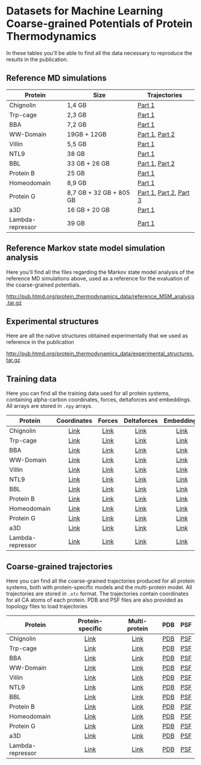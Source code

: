 # Datasets for Machine Learning Coarse-grained Potentials of Protein Thermodynamics

In these tables you'll be able to find all the data necessary to reproduce the results in the publication.

## Reference MD simulations

| Protein | Size | Trajectories |
| --------- | ------ | ------------ |
| Chignolin | 1,4 GB | [Part 1](http://pub.htmd.org/protein_thermodynamics_data/reference_trajectories/chignolin_trajectories.tar.gz) |
| Trp-cage | 2,3 GB | [Part 1](http://pub.htmd.org/protein_thermodynamics_data/reference_trajectories/trpcage_trajectories.tar.gz) |
| BBA | 7,2 GB | [Part 1](http://pub.htmd.org/protein_thermodynamics_data/reference_trajectories/bba_trajectories.tar.gz) |
| WW-Domain | 19GB + 12GB | [Part 1](http://pub.htmd.org/protein_thermodynamics_data/reference_trajectories/wwdomain_1_trajectories.tar.gz), [Part 2](http://pub.htmd.org/protein_thermodynamics_data/reference_trajectories/wwdomain_2_trajectories.tar.gz) |
| Villin | 5,5 GB | [Part 1](http://pub.htmd.org/protein_thermodynamics_data/reference_trajectories/villin_trajectories.tar.gz) |
| NTL9 | 38 GB | [Part 1](http://pub.htmd.org/protein_thermodynamics_data/reference_trajectories/ntl9_trajectories.tar.gz) |
| BBL | 33 GB + 26 GB| [Part 1](http://pub.htmd.org/protein_thermodynamics_data/reference_trajectories/bbl_1_trajectories.tar.gz), [Part 2](http://pub.htmd.org/protein_thermodynamics_data/reference_trajectories/wwdomain_2_trajectories.tar.gz) |
| Protein B | 25 GB | [Part 1](http://pub.htmd.org/protein_thermodynamics_data/reference_trajectories/proteinb_trajectories.tar.gz) |
| Homeodomain | 8,9 GB| [Part 1](http://pub.htmd.org/protein_thermodynamics_data/reference_trajectories/wwdomain_1_trajectories.tar.gz) |
| Protein G | 8,7 GB + 32 GB + 805 GB| [Part 1](http://pub.htmd.org/protein_thermodynamics_data/reference_trajectories/proteing_1_trajectories.tar.gz), [Part 2](http://pub.htmd.org/protein_thermodynamics_data/reference_trajectories/proteing_2_trajectories.tar.gz), [Part 3](http://pub.htmd.org/protein_thermodynamics_data/reference_trajectories/proteing_3_trajectories.tar.gz)  |
| a3D | 16 GB + 20 GB| [Part 1](http://pub.htmd.org/protein_thermodynamics_data/reference_trajectories/a3D_trajectories.tar.gz) |
| Lambda-repressor | 39 GB | [Part 1](http://pub.htmd.org/protein_thermodynamics_data/reference_trajectories/lambda_trajectories.tar.gz)  |

## Reference Markov state model simulation analysis

Here you'll find all the files regarding the Markov state model analysis of the reference MD simulations above, used as a reference for the evaluation of the coarse-grained potentials.

<http://pub.htmd.org/protein_thermodynamics_data/reference_MSM_analysis.tar.gz>

## Experimental structures

Here are all the native structures obtained experimentally that we used as reference in the publication

<http://pub.htmd.org/protein_thermodynamics_data/experimental_structures.tar.gz>

## Training data

Here you can find all the training data used for all protein systems, containing alpha-carbon coordinates, forces, deltaforces and embeddings. All arrays are stored in `.npy` arrays.

| Protein | Coordinates| Forces | Deltaforces | Embeddings |
| --------- | :----: | :----------: | :---------: | :------: |
| Chignolin | [Link](http://pub.htmd.org/protein_thermodynamics_data/training_data/chignolin_ca_coords.npy) | [Link](http://pub.htmd.org/protein_thermodynamics_data/training_data/chignolin_ca_forces.npy) | [Link](http://pub.htmd.org/protein_thermodynamics_data/training_data/chignolin_ca_deltaforces.npy) | [Link](http://pub.htmd.org/protein_thermodynamics_data/training_data/chignolin_ca_embeddings.npy) |
| Trp-cage | [Link](http://pub.htmd.org/protein_thermodynamics_data/training_data/trpcage_ca_coords.npy) | [Link](http://pub.htmd.org/protein_thermodynamics_data/training_data/trpcage_ca_forces.npy) | [Link](http://pub.htmd.org/protein_thermodynamics_data/training_data/trpcage_ca_deltaforces.npy) | [Link](http://pub.htmd.org/protein_thermodynamics_data/training_data/trpcage_ca_embeddings.npy) |
| BBA | [Link](http://pub.htmd.org/protein_thermodynamics_data/training_data/bba_ca_coords.npy) | [Link](http://pub.htmd.org/protein_thermodynamics_data/training_data/bba_ca_forces.npy) | [Link](http://pub.htmd.org/protein_thermodynamics_data/training_data/bba_ca_deltaforces.npy) | [Link](http://pub.htmd.org/protein_thermodynamics_data/training_data/bba_ca_embeddings.npy) |
| WW-Domain| [Link](http://pub.htmd.org/protein_thermodynamics_data/training_data/wwdomain_ca_coords.npy) | [Link](http://pub.htmd.org/protein_thermodynamics_data/training_data/wwdomain_ca_forces.npy) | [Link](http://pub.htmd.org/protein_thermodynamics_data/training_data/wwdomain_ca_deltaforces.npy) | [Link](http://pub.htmd.org/protein_thermodynamics_data/training_data/wwdomain_ca_embeddings.npy) |
| Villin | [Link](http://pub.htmd.org/protein_thermodynamics_data/training_data/villin_ca_coords.npy) | [Link](http://pub.htmd.org/protein_thermodynamics_data/training_data/villin_ca_forces.npy) | [Link](http://pub.htmd.org/protein_thermodynamics_data/training_data/villin_ca_deltaforces.npy) | [Link](http://pub.htmd.org/protein_thermodynamics_data/training_data/villin_ca_embeddings.npy) |
| NTL9 | [Link](http://pub.htmd.org/protein_thermodynamics_data/training_data/ntl9_ca_coords.npy) | [Link](http://pub.htmd.org/protein_thermodynamics_data/training_data/ntl9_ca_forces.npy) | [Link](http://pub.htmd.org/protein_thermodynamics_data/training_data/ntl9_ca_deltaforces.npy) | [Link](http://pub.htmd.org/protein_thermodynamics_data/training_data/ntl9_ca_embeddings.npy) |
| BBL | [Link](http://pub.htmd.org/protein_thermodynamics_data/training_data/bbl_ca_coords.npy) | [Link](http://pub.htmd.org/protein_thermodynamics_data/training_data/bbl_ca_forces.npy) | [Link](http://pub.htmd.org/protein_thermodynamics_data/training_data/bbl_ca_deltaforces.npy) | [Link](http://pub.htmd.org/protein_thermodynamics_data/training_data/bbl_ca_embeddings.npy) |
| Protein B | [Link](http://pub.htmd.org/protein_thermodynamics_data/training_data/proteinb_ca_coords.npy) | [Link](http://pub.htmd.org/protein_thermodynamics_data/training_data/proteinb_ca_forces.npy) | [Link](http://pub.htmd.org/protein_thermodynamics_data/training_data/proteinb_ca_deltaforces.npy) | [Link](http://pub.htmd.org/protein_thermodynamics_data/training_data/proteinb_ca_embeddings.npy) |
| Homeodomain | [Link](http://pub.htmd.org/protein_thermodynamics_data/training_data/homeodomain_ca_coords.npy) | [Link](http://pub.htmd.org/protein_thermodynamics_data/training_data/homeodomain_ca_forces.npy) | [Link](http://pub.htmd.org/protein_thermodynamics_data/training_data/homeodomain_ca_deltaforces.npy) | [Link](http://pub.htmd.org/protein_thermodynamics_data/training_data/homeodomain_ca_embeddings.npy) |
| Protein G | [Link](http://pub.htmd.org/protein_thermodynamics_data/training_data/proteing_ca_coords.npy) | [Link](http://pub.htmd.org/protein_thermodynamics_data/training_data/proteing_ca_forces.npy) | [Link](http://pub.htmd.org/protein_thermodynamics_data/training_data/proteing_ca_deltaforces.npy) | [Link](http://pub.htmd.org/protein_thermodynamics_data/training_data/proteing_ca_embeddings.npy) |
| a3D | [Link](http://pub.htmd.org/protein_thermodynamics_data/training_data/a3d_ca_coords.npy) | [Link](http://pub.htmd.org/protein_thermodynamics_data/training_data/a3d_ca_forces.npy) | [Link](http://pub.htmd.org/protein_thermodynamics_data/training_data/a3d_ca_deltaforces.npy) | [Link](http://pub.htmd.org/protein_thermodynamics_data/training_data/a3d_ca_embeddings.npy) |
| Lambda-repressor | [Link](http://pub.htmd.org/protein_thermodynamics_data/training_data/lambda_ca_coords.npy) | [Link](http://pub.htmd.org/protein_thermodynamics_data/training_data/lambda_ca_forces.npy) | [Link](http://pub.htmd.org/protein_thermodynamics_data/training_data/lambda_ca_deltaforces.npy) | [Link](http://pub.htmd.org/protein_thermodynamics_data/training_data/lambda_ca_embeddings.npy) |

## Coarse-grained trajectories

Here you can find all the coarse-grained trajectories produced for all protein systems, both with protein-specific models and the multi-protein model. All trajectories are stored in `.xtc` format. The trajectories contain coordinates for all CA atoms of each protein. PDB and PSF files are also provided as topology files to load trajectories

| Protein | Protein-specific | Multi-protein | PDB | PSF |
| --------- | :----: | :----------: | :---------: | :------: |
| Chignolin | [Link](http://pub.htmd.org/protein_thermodynamics_data/cg_trajectories/chignolin_cgtraj_protspecific.tar.gz) | [Link](http://pub.htmd.org/protein_thermodynamics_data/cg_trajectories/chignolin_cgtraj_multiprotein.tar.gz) | [PDB](http://pub.htmd.org/protein_thermodynamics_data/cg_trajectories/chignolin_ca.pdb) | [PSF](http://pub.htmd.org/protein_thermodynamics_data/cg_trajectories/chignolin_ca_top_dih.psf) |
| Trp-cage | [Link](http://pub.htmd.org/protein_thermodynamics_data/cg_trajectories/trpcage_cgtraj_protspecific.tar.gz) | [Link](http://pub.htmd.org/protein_thermodynamics_data/cg_trajectories/trpcage_cgtraj_multiprotein.tar.gz) | [PDB](http://pub.htmd.org/protein_thermodynamics_data/cg_trajectories/trpcage_ca.pdb) | [PSF](http://pub.htmd.org/protein_thermodynamics_data/cg_trajectories/trpcage_ca_top_dih.psf) |
| BBA | [Link](http://pub.htmd.org/protein_thermodynamics_data/cg_trajectories/bba_cgtraj_protspecific.tar.gz) | [Link](http://pub.htmd.org/protein_thermodynamics_data/cg_trajectories/bba_cgtraj_multiprotein.tar.gz) | [PDB](http://pub.htmd.org/protein_thermodynamics_data/cg_trajectories/bba_ca.pdb) | [PSF](http://pub.htmd.org/protein_thermodynamics_data/cg_trajectories/bba_ca_top_dih.psf) |
| WW-Domain| [Link](http://pub.htmd.org/protein_thermodynamics_data/cg_trajectories/wwdomain_cgtraj_protspecific.tar.gz) | [Link](http://pub.htmd.org/protein_thermodynamics_data/cg_trajectories/wwdomain_cgtraj_multiprotein.tar.gz) | [PDB](http://pub.htmd.org/protein_thermodynamics_data/cg_trajectories/wwdomain_ca.pdb) | [PSF](http://pub.htmd.org/protein_thermodynamics_data/cg_trajectories/wwdomain_ca_top_dih.psf) |
| Villin | [Link](http://pub.htmd.org/protein_thermodynamics_data/cg_trajectories/villin_cgtraj_protspecific.tar.gz) | [Link](http://pub.htmd.org/protein_thermodynamics_data/cg_trajectories/villin_cgtraj_multiprotein.tar.gz) | [PDB](http://pub.htmd.org/protein_thermodynamics_data/cg_trajectories/villin_ca.pdb) | [PSF](http://pub.htmd.org/protein_thermodynamics_data/cg_trajectories/villin_ca_top_dih.psf) |
| NTL9 | [Link](http://pub.htmd.org/protein_thermodynamics_data/cg_trajectories/ntl9_cgtraj_protspecific.tar.gz) | [Link](http://pub.htmd.org/protein_thermodynamics_data/cg_trajectories/ntl9_cgtraj_multiprotein.tar.gz) | [PDB](http://pub.htmd.org/protein_thermodynamics_data/cg_trajectories/ntl9_ca.pdb) | [PSF](http://pub.htmd.org/protein_thermodynamics_data/cg_trajectories/ntl9_ca_top_dih.psf) |
| BBL | [Link](http://pub.htmd.org/protein_thermodynamics_data/cg_trajectories/bbl_cgtraj_protspecific.tar.gz) | [Link](http://pub.htmd.org/protein_thermodynamics_data/cg_trajectories/bbl_cgtraj_multiprotein.tar.gz) | [PDB](http://pub.htmd.org/protein_thermodynamics_data/cg_trajectories/bbl_ca.pdb) | [PSF](http://pub.htmd.org/protein_thermodynamics_data/cg_trajectories/bbl_ca_top_dih.psf) |
| Protein B | [Link](http://pub.htmd.org/protein_thermodynamics_data/cg_trajectories/proteinb_cgtraj_protspecific.tar.gz) | [Link](http://pub.htmd.org/protein_thermodynamics_data/cg_trajectories/proteinb_cgtraj_multiprotein.tar.gz) | [PDB](http://pub.htmd.org/protein_thermodynamics_data/cg_trajectories/proteinb_ca.pdb) | [PSF](http://pub.htmd.org/protein_thermodynamics_data/cg_trajectories/proteinb_ca_top_dih.psf) |
| Homeodomain | [Link](http://pub.htmd.org/protein_thermodynamics_data/cg_trajectories/homeodomain_cgtraj_protspecific.tar.gz) | [Link](http://pub.htmd.org/protein_thermodynamics_data/cg_trajectories/homeodomain_cgtraj_multiprotein.tar.gz) | [PDB](http://pub.htmd.org/protein_thermodynamics_data/cg_trajectories/homeodomain_ca.pdb) | [PSF](http://pub.htmd.org/protein_thermodynamics_data/cg_trajectories/homeodomain_ca_top_dih.psf) |
| Protein G | [Link](http://pub.htmd.org/protein_thermodynamics_data/cg_trajectories/proteing_cgtraj_protspecific.tar.gz) | [Link](http://pub.htmd.org/protein_thermodynamics_data/cg_trajectories/proteing_cgtraj_multiprotein.tar.gz) | [PDB](http://pub.htmd.org/protein_thermodynamics_data/cg_trajectories/proteing_ca.pdb) | [PSF](http://pub.htmd.org/protein_thermodynamics_data/cg_trajectories/proteing_ca_top_dih.psf) |
| a3D | [Link](http://pub.htmd.org/protein_thermodynamics_data/cg_trajectories/a3d_cgtraj_protspecific.tar.gz) | [Link](http://pub.htmd.org/protein_thermodynamics_data/cg_trajectories/a3d_cgtraj_multiprotein.tar.gz) | [PDB](http://pub.htmd.org/protein_thermodynamics_data/cg_trajectories/a3d_ca.pdb) | [PSF](http://pub.htmd.org/protein_thermodynamics_data/cg_trajectories/a3d_ca_top_dih.psf) |
| Lambda-repressor | [Link](http://pub.htmd.org/protein_thermodynamics_data/cg_trajectories/lambda_cgtraj_protspecific.tar.gz) | [Link](http://pub.htmd.org/protein_thermodynamics_data/cg_trajectories/lambda_cgtraj_multiprotein.tar.gz) | [PDB](http://pub.htmd.org/protein_thermodynamics_data/cg_trajectories/lambda_ca.pdb) | [PSF](http://pub.htmd.org/protein_thermodynamics_data/cg_trajectories/lambda_ca_top_dih.psf) |
